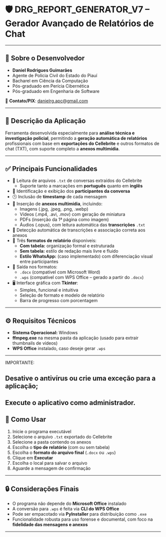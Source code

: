 # 🛡️ **DRG_REPORT_GENERATOR_V7** – Gerador Avançado de Relatórios de Chat

---

## 🙋 Sobre o Desenvolvedor

- **Daniel Rodrigues Guimarães**
- Agente de Polícia Civil do Estado do Piauí
- Bacharel em Ciência da Computação
- Pós-graduado em Perícia Cibernética
- Pós-graduado em Engenharia de Software

📧 **Contato/PIX**: danielrg.apc@gmail.com

---

## 📝 **Descrição da Aplicação**

Ferramenta desenvolvida especialmente para **análise técnica e investigação policial**, permitindo a **geração automática de relatórios** profissionais com base em **exportações do Cellebrite** e outros formatos de chat (TXT), com suporte completo a **anexos multimídia**.

---

## ✅ **Principais Funcionalidades**

- 📂 Leitura de arquivos `.txt` de conversas extraídos do Cellebrite
  - Suporte tanto a marcações em **português** quanto em **inglês**
- 🧍 Identificação e exibição dos **participantes da conversa**
- 🕓 Inclusão de **timestamp** de cada mensagem
- 📎 Inserção de **anexos multimídia**, incluindo:
  - Imagens (.jpg, .jpeg, .png, .webp)
  - Vídeos (.mp4, .avi, .mov) com geração de miniatura
  - PDFs (inserção da 1ª página como imagem)
  - Áudios (.opus), com leitura automática das **transcrições** `.txt`
- 🧠 Detecção automática de transcrições e associação correta aos anexos
- 🧾 Três **formatos de relatório** disponíveis:
  - **Com tabela:** organização formal e estruturada
  - **Sem tabela:** estilo de redação mais livre e fluido
  - **Estilo WhatsApp:** (caso implementado) com diferenciação visual entre participantes
- 💼 Saída nos formatos:
  - `.docx` (compatível com Microsoft Word)
  - `.wps` (compatível com WPS Office – gerado a partir do `.docx`)
- 🖥️ Interface gráfica com **Tkinter**:
  - Simples, funcional e intuitiva
  - Seleção de formato e modelo de relatório
  - Barra de progresso com porcentagem

---

## ⚙️ **Requisitos Técnicos**

- **Sistema Operacional:** Windows
- **ffmpeg.exe** na mesma pasta da aplicação (usado para extrair thumbnails de vídeos)
- **WPS Office** instalado, caso deseje gerar `.wps`

---
IMPORTANTE:

## Desative o antivírus ou crie uma exceção para a aplicação;

## Execute o aplicativo como administrador.

## 🚀 **Como Usar**

1. Inicie o programa executável
2. Selecione o arquivo `.txt` exportado do Cellebrite
3. Selecione a pasta contendo os anexos
4. Escolha o **tipo de relatório** (com ou sem tabela)
5. Escolha o **formato do arquivo final** (`.docx` ou `.wps`)
6. Clique em **Executar**
7. Escolha o local para salvar o arquivo
8. Aguarde a mensagem de confirmação

---

## 🔒 **Considerações Finais**

- O programa não depende do **Microsoft Office** instalado
- A conversão para `.wps` é feita via **CLI do WPS Office**
- Pode ser empacotado via **PyInstaller** para distribuição como `.exe`
- Funcionalidade robusta para uso forense e documental, com foco na **fidelidade das mensagens e anexos**

---


